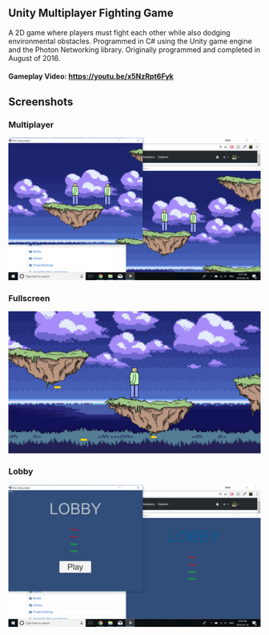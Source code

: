 ## Unity Multiplayer Fighting Game
A 2D game where players must fight each other while also dodging environmental obstacles. Programmed in C# using the Unity game engine and the Photon Networking library. Originally programmed and completed in August of 2016.
#### Gameplay Video: https://youtu.be/x5NzRpt6Fyk
## Screenshots
### Multiplayer
![](Screenshots%20and%20Videos/inGameMultiplayer.png?raw=true)
### Fullscreen
![](Screenshots%20and%20Videos/ingame1.png?raw=true)
### Lobby
![](Screenshots%20and%20Videos/lobby.png?raw=true)
